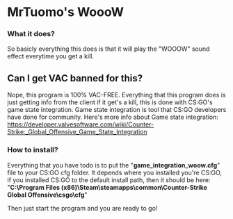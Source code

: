 # MrTuomo's WoooW
### What it does?
So basicly everything this does is that it will play the "WOOOW" sound effect everytime you get a kill.
## Can I get VAC banned for this?
Nope, this program is 100% VAC-FREE. Everything that this program does is just getting info from the client if it get's a kill, this is done with CS:GO's game state integration. Game state integration is tool that CS:GO developers have done for community. Here's more info about Game state integration: https://developer.valvesoftware.com/wiki/Counter-Strike:_Global_Offensive_Game_State_Integration

### How to install?
Everything that you have todo is to put the "**game_integration_woow.cfg**" file to your CS:GO cfg folder. It depends where you installed you're CS:GO, if you installed CS:GO to the default install path, then it should be here: "**C:\Program Files (x86)\Steam\steamapps\common\Counter-Strike Global Offensive\csgo\cfg**"

Then just start the program and you are ready to go!